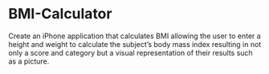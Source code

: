 ﻿# BMI-Calculator
Create an iPhone application that calculates BMI allowing the user to enter a height and weight
to calculate the subject’s body mass index resulting in not only a score and category but a visual
representation of their results such as a picture.
